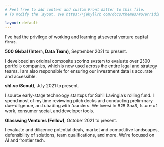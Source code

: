 ```yaml
---
# Feel free to add content and custom Front Matter to this file.
# To modify the layout, see https://jekyllrb.com/docs/themes/#overriding-theme-defaults

layout: default
---
```


I've had the privilege of working and learning at several venture capital firms.

**500 Global (Intern, Data Team)**, September 2021 to present.

I developed an original composite scoring system to evaluate over 2500 portfolio companies, which is now used across the entire legal and strategy teams. I am also responsible for ensuring our investment data is accurate and accessible.

**shl.vc (Scout)**, July 2021 to present.

I source early-stage technology startups for Sahil Lavingia's rolling fund. I spend most of my time reviewing pitch decks and conducting preliminary due-diligence, and chatting with founders. We invest in B2B SaaS, future of work, consumer social, and developer tools.

**Glasswing Ventures (Fellow)**, October 2021 to present.

I evaluate and diligence potential deals, market and competitive landscapes, defensibility of solutions, team qualifications, and more. We're focused on AI and frontier tech.
